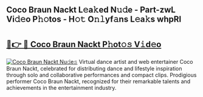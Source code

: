 ## Coco Braun Nackt L𝚎a𝚔ed N𝚞𝚍e - Part-zwL Vi𝚍𝚎o P𝚑𝚘tos - H𝚘𝚝 O𝚗𝚕yf𝚊ns L𝚎a𝚔s whpRI

# <h2><a href="http://kf07gy.oniu.top/?m=Coco+Braun+Nackt">🔗👉 🔴 Coco Braun Nackt P𝚑ot𝚘𝚜 V𝚒d𝚎o</a></h2>

[![Coco Braun Nackt Nu𝚍e𝚜](https://i.imgur.com/0qMVB7G.gif)](http://kf07gy.oniu.top/?m=Coco+Braun+Nackt)
Virtual dance artist and web entertainer Coco Braun Nackt, celebrated for distributing dance and lifestyle inspiration through solo and collaborative performances and compact clips. Prodigious performer Coco Braun Nackt, recognized for their remarkable talents and achievements in the entertainment industry.  
